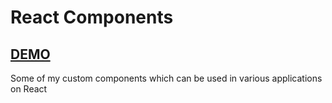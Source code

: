 # React Components

## [DEMO](https://rybaaa.github.io/React-hw2/#/preJunior)

Some of my custom components which can be used in various applications on React 